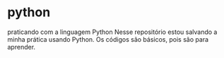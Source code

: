 # python
praticando com a linguagem Python
Nesse repositório estou salvando a minha prática usando Python. Os códigos são básicos, pois são para aprender.
